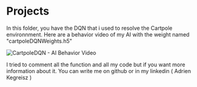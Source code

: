 # Projects

In this folder, you have the DQN that i used to resolve the Cartpole environnment.
Here are a behavior video of my AI with the weight named "cartpoleDQNWeights.h5"

![CartpoleDQN - AI Behavior Video](https://github.com/Adrienkgz/Projects/assets/127536195/2b523fe2-c55e-4e04-aba8-0debc2b17fac)

I tried to comment all the function and all my code but if you want more information about it. You can write me on github or in my linkedin ( Adrien Kegreisz )
